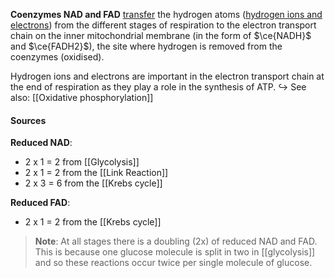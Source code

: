 **Coenzymes NAD and FAD** <u>transfer</u> the hydrogen atoms (<u>hydrogen ions and electrons</u>) from the different stages of respiration to the electron transport chain on the inner mitochondrial membrane (in the form of $\ce{NADH}$ and $\ce{FADH2}$), the site where hydrogen is removed from the coenzymes (oxidised).

Hydrogen ions and electrons are important in the electron transport chain at the end of respiration as they play a role in the synthesis of ATP.
↪️ See also: [[Oxidative phosphorylation]]

#### Sources
**Reduced NAD**:
- 2 x 1 = 2 from [[Glycolysis]]
- 2 x 1 = 2 from the [[Link Reaction]]
- 2 x 3 = 6 from the [[Krebs cycle]]

**Reduced FAD**:
- 2 x 1 = 2 from the [[Krebs cycle]]

> **Note**:
> At all stages there is a doubling (2x) of reduced NAD and FAD. This is because one glucose molecule is split in two in [[glycolysis]] and so these reactions occur twice per single molecule of glucose.

